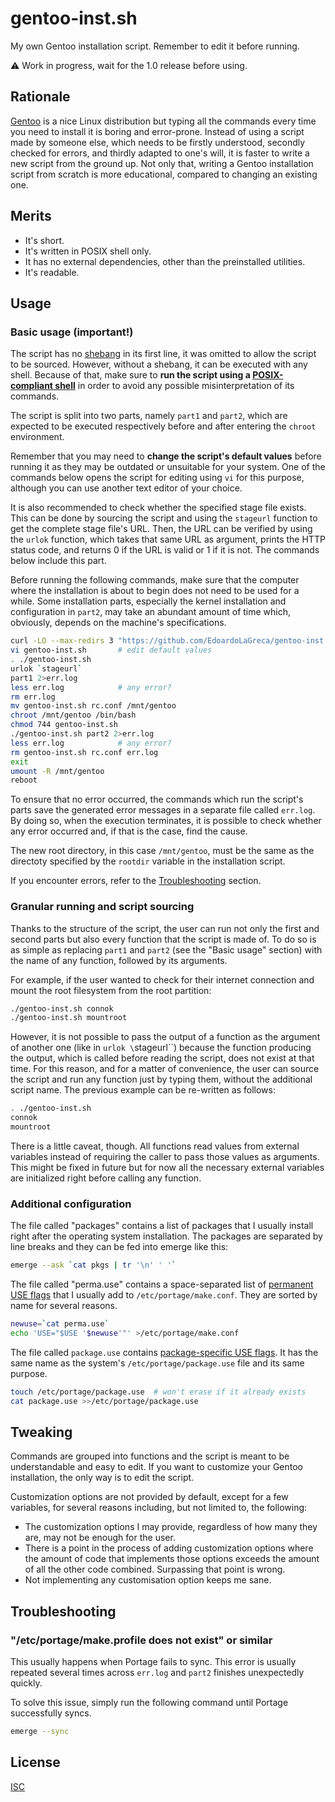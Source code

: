 gentoo-inst.sh
==============

My own Gentoo installation script. Remember to edit it before running.

⚠️ Work in progress, wait for the 1.0 release before using.

## Rationale

[Gentoo](https://www.gentoo.org/) is a nice Linux distribution but typing all the commands every time you need to install it is boring and error-prone. Instead of using a script made by someone else, which needs to be firstly understood, secondly checked for errors, and thirdly adapted to one's will, it is faster to write a new script from the ground up. Not only that, writing a Gentoo installation script from scratch is more educational, compared to changing an existing one.

## Merits

- It's short.
- It's written in POSIX shell only.
- It has no external dependencies, other than the preinstalled utilities.
- It's readable.

## Usage

### Basic usage (important!)

The script has no [shebang](https://en.wikipedia.org/wiki/Shebang_(Unix)) in its first line, it was omitted to allow the script to be sourced. However, without a shebang, it can be executed with any shell. Because of that, make sure to **run the script using a [POSIX-compliant shell](https://wiki.archlinux.org/title/Command-line_shell#POSIX_compliant)** in order to avoid any possible misinterpretation of its commands.

The script is split into two parts, namely `part1` and `part2`, which are expected to be executed respectively before and after entering the `chroot` environment.

Remember that you may need to **change the script's default values** before running it as they may be outdated or unsuitable for your system. One of the commands below opens the script for editing using `vi` for this purpose, although you can use another text editor of your choice.

It is also recommended to check whether the specified stage file exists. This can be done by sourcing the script and using the `stageurl` function to get the complete stage file's URL. Then, the URL can be verified by using the `urlok` function, which takes that same URL as argument, prints the HTTP status code, and returns 0 if the URL is valid or 1 if it is not. The commands below include this part.

Before running the following commands, make sure that the computer where the installation is about to begin does not need to be used for a while. Some installation parts, especially the kernel installation and configuration in `part2`, may take an abundant amount of time which, obviously, depends on the machine's specifications.

```sh
curl -LO --max-redirs 3 "https://github.com/EdoardoLaGreca/gentoo-inst.sh/raw/refs/heads/main/{gentoo-inst.sh,rc.conf}"
vi gentoo-inst.sh		# edit default values
. ./gentoo-inst.sh
urlok `stageurl`
part1 2>err.log
less err.log			# any error?
rm err.log
mv gentoo-inst.sh rc.conf /mnt/gentoo
chroot /mnt/gentoo /bin/bash
chmod 744 gentoo-inst.sh
./gentoo-inst.sh part2 2>err.log
less err.log			# any error?
rm gentoo-inst.sh rc.conf err.log
exit
umount -R /mnt/gentoo
reboot
```

To ensure that no error occurred, the commands which run the script's parts save the generated error messages in a separate file called `err.log`. By doing so, when the execution terminates, it is possible to check whether any error occurred and, if that is the case, find the cause.

The new root directory, in this case  `/mnt/gentoo`, must be the same as the directoty specified by the `rootdir` variable in the installation script.

If you encounter errors, refer to the [Troubleshooting](#troubleshooting) section.

### Granular running and script sourcing

Thanks to the structure of the script, the user can run not only the first and second parts but also every function that the script is made of. To do so is as simple as replacing `part1` and `part2` (see the "Basic usage" section) with the name of any function, followed by its arguments.

For example, if the user wanted to check for their internet connection and mount the root filesystem from the root partition:

```sh
./gentoo-inst.sh connok
./gentoo-inst.sh mountroot
```

However, it is not possible to pass the output of a function as the argument of another one (like in `urlok \`stageurl\``) because the function producing the output, which is called before reading the script, does not exist at that time. For this reason, and for a matter of convenience, the user can source the script and run any function just by typing them, without the additional script name. The previous example can be re-written as follows:

```sh
. ./gentoo-inst.sh
connok
mountroot
```

There is a little caveat, though. All functions read values from external variables instead of requiring the caller to pass those values as arguments. This might be fixed in future but for now all the necessary external variables are initialized right before calling any function. <!-- TODO -->

### Additional configuration

The file called "packages" contains a list of packages that I usually install right after the operating system installation. The packages are separated by line breaks and they can be fed into emerge like this:

```sh
emerge --ask `cat pkgs | tr '\n' ' '`
```

The file called "perma.use" contains a space-separated list of [permanent USE flags](https://wiki.gentoo.org/wiki/Handbook:AMD64/Working/USE#Declare_permanent_USE_flags) that I usually add to `/etc/portage/make.conf`. They are sorted by name for several reasons.

```sh
newuse=`cat perma.use`
echo 'USE="$USE '$newuse'"' >/etc/portage/make.conf
```

The file called `package.use` contains [package-specific USE flags](https://wiki.gentoo.org/wiki/Handbook:AMD64/Working/USE#Declaring_USE_flags_for_individual_packages). It has the same name as the system's `/etc/portage/package.use` file and its same purpose.

```sh
touch /etc/portage/package.use	# won't erase if it already exists
cat package.use >>/etc/portage/package.use
```

## Tweaking

Commands are grouped into functions and the script is meant to be understandable and easy to edit. If you want to customize your Gentoo installation, the only way is to edit the script.

Customization options are not provided by default, except for a few variables, for several reasons including, but not limited to, the following:

- The customization options I may provide, regardless of how many they are, may not be enough for the user.
- There is a point in the process of adding customization options where the amount of code that implements those options exceeds the amount of all the other code combined. Surpassing that point is wrong.
- Not implementing any customisation option keeps me sane.

## Troubleshooting

### "/etc/portage/make.profile does not exist" or similar

This usually happens when Portage fails to sync. This error is usually repeated several times across `err.log` and `part2` finishes unexpectedly quickly.

To solve this issue, simply run the following command until Portage successfully syncs.

```sh
emerge --sync
```

## License

[ISC](LICENSE)

